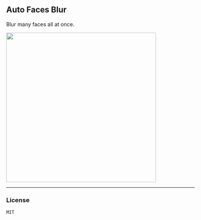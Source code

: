 ## Auto Faces Blur

Blur many faces all at once.

<img width="400" alt="" src="https://github.com/seanghay/blurface-js/assets/15277233/7e76b6ce-719d-4a09-b77c-9d3e2e85dee8">

---

### License

`MIT`
